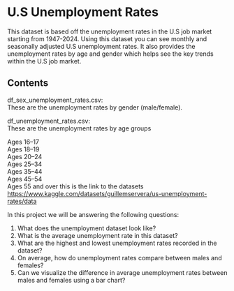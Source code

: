 # U.S Unemployment Rates 
This dataset is based off the unemployment rates in the U.S job market starting from 1947-2024. Using this dataset you can see monthly and seasonally adjusted U.S unemployment rates. It also provides the unemployment rates by age and gender which helps see the key trends within the U.S job market. 

## Contents 
df_sex_unemployment_rates.csv:  
These are the unemployment rates by gender (male/female).

df_unemployment_rates.csv:  
These are the unemployment rates by age groups

Ages 16–17  
Ages 18–19  
Ages 20–24  
Ages 25–34  
Ages 35–44  
Ages 45–54  
Ages 55 and over
this is the link to the datasets  
https://www.kaggle.com/datasets/guillemservera/us-unemployment-rates/data


In this project we will be answering the following questions:
1. What does the unemployment dataset look like?  
2. What is the average unemployment rate in this dataset?  
3. What are the highest and lowest unemployment rates recorded in the dataset?  
4. On average, how do unemployment rates compare between males and females?  
5. Can we visualize the difference in average unemployment rates between males and females using a bar chart?  
